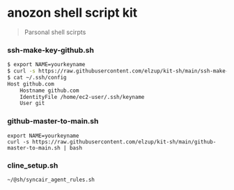 # anozon shell script kit

> Parsonal shell scirpts

### ssh-make-key-github.sh

```sh
$ export NAME=yourkeyname
$ curl -s https://raw.githubusercontent.com/elzup/kit-sh/main/ssh-make-key-github.sh | sh
$ cat ~/.ssh/config
Host github.com
    Hostname github.com
    IdentityFile /home/ec2-user/.ssh/keyname
    User git
```

### github-master-to-main.sh

```
export NAME=yourkeyname
curl -s https://raw.githubusercontent.com/elzup/kit-sh/main/github-master-to-main.sh | bash
```

### cline_setup.sh

```
~/@sh/syncair_agent_rules.sh
```
